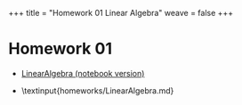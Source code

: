 +++
title = "Homework 01 Linear Algebra"
weave = false
+++

# Homework 01

- [LinearAlgebra (notebook version)](LinearAlgebra.ipynb)
  
- \textinput{homeworks/LinearAlgebra.md}